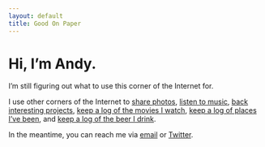 ```yaml
---
layout: default
title: Good On Paper
---
```


# Hi, I’m Andy.

I’m still figuring out what to use this corner of the Internet for.

I use other corners of the Internet to [share photos](http://instagram.com/goodonpaper), [listen to music](http://www.rdio.com/people/goodonpaper/), [back interesting projects](https://www.kickstarter.com/profile/goodonpaper), [keep a log of the movies I watch](http://letterboxd.com/andymcmillan/), [keep a log of places I’ve been](https://foursquare.com/andymcmillan), and [keep a log of the beer I drink](https://untappd.com/user/andymcmillan).

In the meantime, you can reach me via [email](mailto:andy@goodonpaper.com) or [Twitter](http://twitter.com/andymcmillan).
